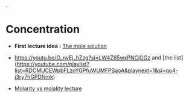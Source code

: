 .

# Concentration



- **First lecture idea :** [The mole solution](https://youtube.com/playlist?list=PL8mtSf_9o-8WwtnRmDAqFH_Bk2ia-WXLT&si=ER5xaipG1lPETjny)



- https://youtu.be/O_nyEj_hZzg?si=LW4Z65wxPNCjGGz and [the list] (https://youtube.com/playlist?list=RDCMUCEWpbFLzoYGPfuWUMFPSaoA&playnext=1&si=qo4-j3ry7hGPDNmk) 

- [Molarity vs molality lecture](https://youtu.be/4VltXjR64SU?si=sCcPy8PXhbCiUxe8)
